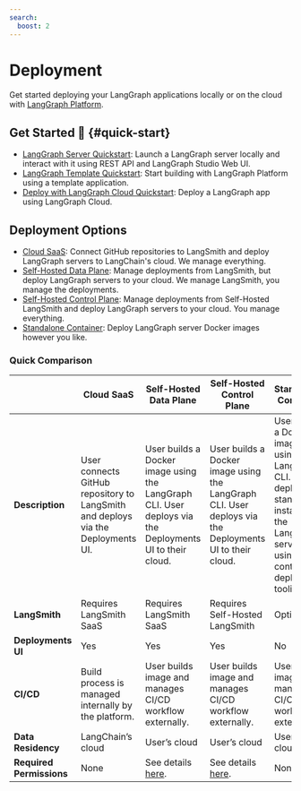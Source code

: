 ```yaml
---
search:
  boost: 2
---
```


# Deployment

Get started deploying your LangGraph applications locally or on the cloud with
[LangGraph Platform](../concepts/langgraph_platform.md).

## Get Started 🚀 {#quick-start}

- [LangGraph Server Quickstart](../tutorials/langgraph-platform/local-server.md): Launch a LangGraph server locally and interact with it using REST API and LangGraph Studio Web UI.
- [LangGraph Template Quickstart](../concepts/template_applications.md): Start building with LangGraph Platform using a template application.
- [Deploy with LangGraph Cloud Quickstart](../cloud/quick_start.md): Deploy a LangGraph app using LangGraph Cloud.


## Deployment Options

- [Cloud SaaS](../concepts/langgraph_cloud.md): Connect GitHub repositories to LangSmith and deploy LangGraph servers to LangChain's cloud. We manage everything.
- [Self-Hosted Data Plane](../concepts/langgraph_self_hosted_data_plane.md): Manage deployments from LangSmith, but deploy LangGraph servers to your cloud. We manage LangSmith, you manage the deployments. 
- [Self-Hosted Control Plane](../concepts/langgraph_self_hosted_control_plane.md): Manage deployments from Self-Hosted LangSmith and deploy LangGraph servers to your cloud. You manage everything.
- [Standalone Container](../concepts/langgraph_standalone_container.md): Deploy LangGraph server Docker images however you like.

### Quick Comparison
|                      | **Cloud SaaS** | **Self-Hosted Data Plane** | **Self-Hosted Control Plane** | **Standalone Container** |
|----------------------|----------------|----------------------------|-------------------------------|--------------------------|
| **Description**          | User connects GitHub repository to LangSmith and deploys via the Deployments UI. | User builds a Docker image using the LangGraph CLI. User deploys via the Deployments UI to their cloud. | User builds a Docker image using the LangGraph CLI. User deploys via the Deployments UI to their cloud. | User builds a Docker image using the LangGraph CLI. User deploys a standalone instance of the LangGraph server using any container deployment tooling. |
| **LangSmith**            | Requires LangSmith SaaS | Requires LangSmith SaaS | Requires Self-Hosted LangSmith | Optional |
| **Deployments UI**       | Yes | Yes | Yes | No |
| **CI/CD**                | Build process is managed internally by the platform. | User builds image and manages CI/CD workflow externally. | User builds image and manages CI/CD workflow externally. | User builds image and manages CI/CD workflow externally. |
| **Data Residency**       | LangChain’s cloud | User’s cloud | User’s cloud | User’s cloud |
| **Required Permissions** | None | See details [here](). | See details [here](). | None |